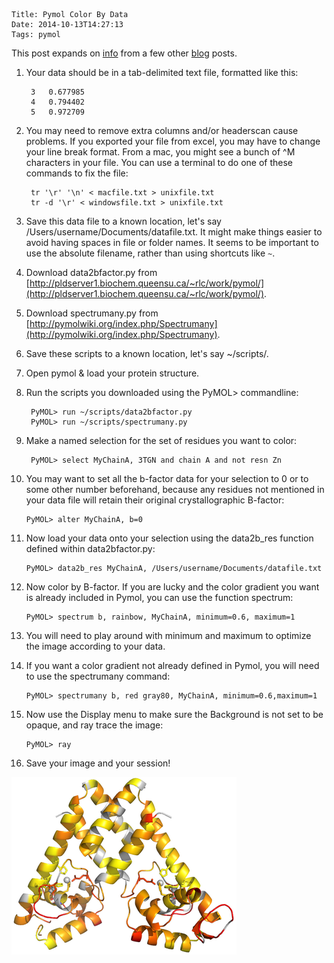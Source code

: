     Title: Pymol Color By Data
    Date: 2014-10-13T14:27:13
    Tags: pymol

This post expands on [info](http://kpwu.wordpress.com/2007/11/27/pymol-example-coloring-surface-by-b-factor/) from a few other [blog](http://kpwu.wordpress.com/2012/09/11/pymol-custom-spectrum-colors/) posts. 

1. Your data should be in a tab-delimited text file, formatted like this:

        3	0.677985
        4	0.794402
        5	0.972709

2. You may need to remove extra columns and/or headerscan cause problems. If you exported your file from excel, you may have to change your line break format. From a mac, you might see a bunch of ^M characters in your file. You can use a terminal to do one of these commands to fix the file:

        tr '\r' '\n' < macfile.txt > unixfile.txt
        tr -d '\r' < windowsfile.txt > unixfile.txt

3. Save this data file to a known location, let's say /Users/username/Documents/datafile.txt. It might make things easier to avoid having spaces in file or folder names. It seems to be important to use the absolute filename, rather than using shortcuts like ```~```. 
4. Download data2bfactor.py from [http://pldserver1.biochem.queensu.ca/~rlc/work/pymol/](http://pldserver1.biochem.queensu.ca/~rlc/work/pymol/). 
5. Download spectrumany.py from [http://pymolwiki.org/index.php/Spectrumany](http://pymolwiki.org/index.php/Spectrumany). 
6. Save these scripts to a known location, let's say ~/scripts/. 
7. Open pymol & load your protein structure.
8. Run the scripts you downloaded using the PyMOL> commandline:

        PyMOL> run ~/scripts/data2bfactor.py
        PyMOL> run ~/scripts/spectrumany.py

9. Make a named selection for the set of residues you want to color:

        PyMOL> select MyChainA, 3TGN and chain A and not resn Zn
 
10. You may want to set all the b-factor data for your selection to 0 or to some other number beforehand, because any residues not mentioned in your data file will retain their original crystallographic B-factor:

        PyMOL> alter MyChainA, b=0

11. Now load your data onto your selection using the data2b_res function defined within data2bfactor.py:

        PyMOL> data2b_res MyChainA, /Users/username/Documents/datafile.txt

11. Now color by B-factor. If you are lucky and the color gradient you want is already included in Pymol, you can use the function spectrum:

        PyMOL> spectrum b, rainbow, MyChainA, minimum=0.6, maximum=1

12. You will need to play around with minimum and maximum to optimize the image according to your data. 
13. If you want a color gradient not already defined in Pymol, you will need to use the spectrumany command:

        PyMOL> spectrumany b, red gray80, MyChainA, minimum=0.6,maximum=1

14. Now use the Display menu to make sure the Background is not set to be opaque, and ray trace the image:

        PyMOL> ray

15. Save your image and your session!

![](/img/Zn_hNOE.png)
<!-- more -->
